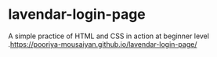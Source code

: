 # lavendar-login-page
 A simple practice of HTML and CSS in action at beginner level
.https://pooriya-mousaiyan.github.io/lavendar-login-page/
